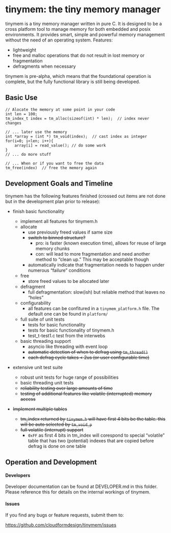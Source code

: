 # tinymem: the tiny memory manager

tinymem is a tiny memory manager written in pure C. It is designed to be a cross platform tool to manage memory for both embedded and posix environments. It provides smart, simple and powerful memory management without the need of an operating system.
Features:
- lightweight
- free and malloc operations that do not result in lost memory or fragmentation
- defragments when necessary

tinymem is pre-alpha, which means that the foundational operation is complete, but the fully functional library is still being developed.


## Basic Use
```
// Alocate the memory at some point in your code
int len = 100;
tm_index_t index = tm_alloc(sizeof(int) * len);  // index never changes

// ... later use the memory
int *array = (int *) tm_void(index);  // cast index as integer
for(i=0; i<len; i++){
    array[i] = read_value(); // do some work
}
// ... do more stuff

// ... When or if you want to free the data
tm_free(index)  // free the memory again
```


## Development Goals and Timeline
tinymem has the following features finished 
(crossed out items are not done but in the development plan prior to release):
- finish basic functionality
    - implement all features for tinymem.h
    - allocate
        - use previously freed values if same size
        - ~~switch to binned structure?~~
            - pro: is faster (known execution time), allows for reuse of large memory
                chunks
            - con: will lead to more fragmentation and need another method
                to “clean up.” This may be acceptable though
        - automatically indicate that fragmentation needs to happen under numerous
            “failure” conditions
    - free
        - store freed values to be allocated later
    - defragment
        - full defragmentation: slow(ish) but reliable method that leaves no “holes”
    - configurability
        - all features can be confitured in a `tinymem_platform.h` file. The default
            one can be found in `platform/`
    - full suite of unit tests
        - tests for basic functionality
        - tests for basic functionality of tinymem.h
        - test_t-test1.c test from the interwebs
    - basic threading support
        - asyncio like threading with event loop
        - ~~automatic detection of when to defrag using `tm_thread()`~~
        - ~~each defrag cycle takes < 2us (or user configurable time)~~

- extensive unit test suite
    - robust unit tests for huge range of possibilities
    - basic threading unit tests
    - ~~reliability testing over large amounts of time~~
    - ~~testing of additional features like volatile (interrupted) memory access~~

- ~~Implement multiple tables~~
    - ~~tm_index returned by `tinymem.h` will have first 4 bits be the table.
        this will be auto selected by `tm_void_p`~~
    - ~~full volatile (interrupt) support~~
        - `0xFF` as first 4 bits in tm_index will corespond to special
            “volatile” table that has two (potential) indexes that are
            copied before defrag is done on one table

## Operation and Development

#### Developers

Developer documentation can be found at DEVELOPER.md in this folder. Please reference
this for details on the internal workings of tinymem.

#### Issues
If you find any bugs or feature requests, submit them to: 

https://github.com/cloudformdesign/tinymem/issues

